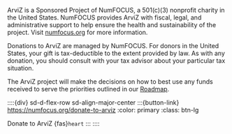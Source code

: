 ArviZ is a Sponsored Project of NumFOCUS, a 501(c)(3) nonprofit charity  in the United States.
NumFOCUS provides ArviZ with fiscal, legal, and administrative support to
help ensure the health and sustainability of the project.
Visit [numfocus.org](https://numfocus.org/) for more information.

Donations to ArviZ are managed by NumFOCUS. For donors in the United States,
your gift is tax-deductible to the extent provided by law.
As with any donation, you should consult with your tax advisor about
your particular tax situation.

The ArviZ project will make the decisions on how to best use any funds received
to serve the priorities outlined in our
[Roadmap](https://github.com/arviz-devs/arviz/wiki/ArviZ-2021-roadmap).

::::{div} sd-d-flex-row sd-align-major-center
:::{button-link} https://numfocus.org/donate-to-arviz
:color: primary
:class: btn-lg

Donate to ArviZ {fas}`heart`
:::
::::
